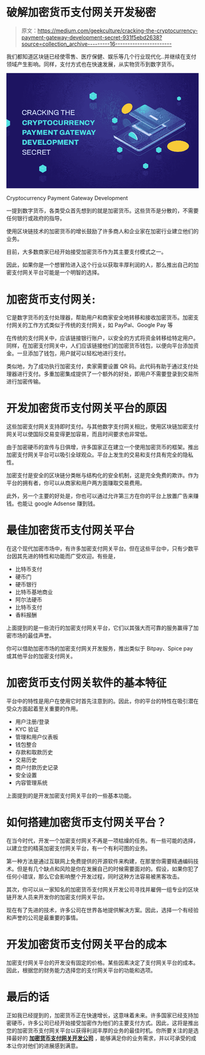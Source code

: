 # 破解加密货币支付网关开发秘密

> 原文：<https://medium.com/geekculture/cracking-the-cryptocurrency-payment-gateway-development-secret-931f5ebd2638?source=collection_archive---------16----------------------->

我们都知道区块链已经使零售、医疗保健、娱乐等几个行业现代化..并继续在支付领域产生影响。同样，支付方式也在快速发展，从实物货币到数字货币。

![](img/deec7decc15066d409e8b7a0a831a58d.png)

Cryptocurrency Payment Gateway Development

一提到数字货币，各类受众首先想到的就是加密货币。这些货币是分散的，不需要任何银行或政府的指导。

使用区块链技术的加密货币的增长鼓励了许多商人和企业家在加密行业建立他们的业务。

目前，大多数商家已经开始接受加密货币作为其主要支付模式之一。

因此，如果你是一个想冒险进入这个行业以获取丰厚利润的人，那么推出自己的加密支付网关平台可能是一个明智的选择。

# 加密货币支付网关:

它是数字货币的支付处理器，帮助用户和商家安全地转移和接收加密货币。加密支付网关的工作方式类似于传统的支付网关，如 PayPal、Google Pay 等

在传统的支付网关中，应该链接银行账户，以安全的方式将资金转移给特定用户。同样，在加密支付网关中，人们应该链接他们的加密货币钱包，以便向平台添加资金。一旦添加了钱包，用户就可以轻松地进行支付。

类似地，为了成功执行加密支付，卖家需要设置 QR 码。此代码有助于通过支付处理器进行支付。多重加密集成提供了一个额外的好处，即用户不需要登录到交易所进行加密传输。

# 开发加密货币支付网关平台的原因

这些加密支付网关支持即时支付。与其他数字支付网关相比，使用区块链加密支付网关可以使国际交易变得更加容易，而且时间要求也非常低。

由于加密硬币的宣传与日俱增，许多国家正在建立一个使用加密货币的框架。推出加密支付网关平台可以吸引全球观众。平台上发生的交易和支付具有完全的隐私性。

加密支付是安全的区块链分类帐与结构化的安全机制，这是完全免费的欺诈。作为平台的拥有者，你可以从商家和用户两方面赚取交易费用。

此外，另一个主要的好处是，你也可以通过允许第三方在你的平台上放置广告来赚钱。也能让 google Adsense 赚到钱。

# 最佳加密货币支付网关平台

在这个现代加密市场中，有许多加密支付网关平台。但在这些平台中，只有少数平台因其先进的特性和功能而广受欢迎。有些是，

*   比特币支付
*   硬币门
*   硬币银行
*   比特币基地商业
*   阿尔法硬币
*   比特币支付
*   香料报酬

上面提到的是一些流行的加密支付网关平台，它们以其强大而可靠的服务赢得了加密市场的最佳声誉。

你可以借助加密市场的加密支付网关开发服务，推出类似于 Bitpay、Spice pay 或其他平台的加密支付网关。

# 加密货币支付网关软件的基本特征

平台中的特性是用户在使用它时首先注意到的。因此，你的平台的特性在吸引潜在受众方面起着至关重要的作用。

*   用户注册/登录
*   KYC 验证
*   管理和用户仪表板
*   钱包整合
*   存款和取款历史
*   交易历史
*   商户付款历史记录
*   安全设置
*   内容管理系统

上面提到的是开发加密支付网关平台的一些基本功能。

# 如何搭建加密货币支付网关平台？

在当今时代，开发一个加密支付网关不再是一项枯燥的任务。有一些可能的选择，以建立您的精英加密支付网关平台，有一个有利可图的业务。

第一种方法是通过互联网上免费提供的开源软件来构建，在那里你需要精通编码技术。但是有几个缺点和风险是你在发展自己的时候需要面对的。假设，如果你犯了任何小错误，那么它会影响整个开发过程，同时这种方法容易被黑客攻击。

其次，你可以从一家知名的加密货币支付网关开发公司寻找并雇佣一组专业的区块链开发人员来开发你的加密支付网关平台。

现在有了先进的技术，许多公司在世界各地提供解决方案。因此，选择一个有经验和声誉的公司是最重要的事情。

# 开发加密货币支付网关平台的成本

加密支付网关平台的开发没有固定的价格。某些因素决定了支付网关平台的成本。因此，根据您的财务能力选择您的支付网关平台的功能和选项。

# 最后的话

正如我已经提到的，加密货币正在快速增长，这意味着未来。许多国家已经支持加密硬币，许多公司已经开始接受加密作为他们的主要支付方式。因此，这将是推出您的加密货币支付网关平台以获得利润丰厚的业务的最佳时机。你所要关注的是选择最好的 [**加密货币支付网关开发公司**](https://www.alwin.io/cryptocurrency-payment-gateway-development) ，能够满足你的业务需求，并以可承受的成本让你对他们的进展感到满意。